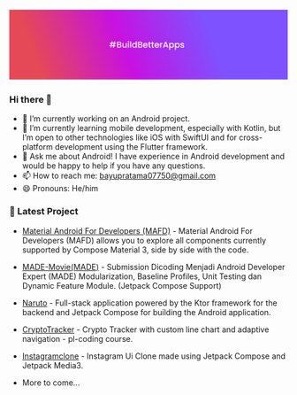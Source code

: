 ![Banner](./assets/banner.jpg)

### Hi there 👋

- 🔭 I’m currently working on an Android project.
- 🌱 I’m currently learning mobile development, especially with Kotlin, but I’m open to other technologies like iOS with SwiftUI and for cross-platform development using the Flutter framework.
- 💬 Ask me about Android! I have experience in Android development and would be happy to help if you have any questions.
- 📫 How to reach me: bayupratama07750@gmail.com
- 😄 Pronouns: He/him

### 🚀 Latest Project

- [Material Android For Developers (MAFD)](https://github.com/bayu07750/MaterialAndroidForDevelopers) - Material Android For Developers (MAFD) allows you to explore all components currently supported by Compose Material 3, side by side with the code.

- [MADE-Movie(MADE)](https://github.com/bayu07750/MADE-Movie) - Submission Dicoding Menjadi Android Developer Expert (MADE) Modularization, Baseline Profiles, Unit Testing dan Dynamic Feature Module. (Jetpack Compose Support)

- [Naruto](https://github.com/bayu07750/Naruto) - Full-stack application powered by the Ktor framework for the backend and Jetpack Compose for building the Android application.

- [CryptoTracker](https://github.com/bayu07750/CryptoTracker) - Crypto Tracker with custom line chart and adaptive navigation - pl-coding course.

- [Instagramclone](https://github.com/bayu07750/instagramclone) - Instagram Ui Clone made using Jetpack Compose and Jetpack Media3.

- More to come...

